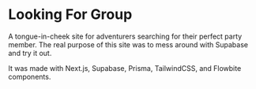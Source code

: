 # Looking For Group

A tongue-in-cheek site for adventurers searching for their perfect party member. The real purpose of this site was to mess around with Supabase and try it out.

It was made with Next.js, Supabase, Prisma, TailwindCSS, and Flowbite components.